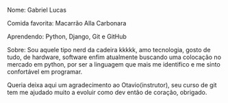 Nome: Gabriel Lucas

Comida favorita: Macarrão Alla Carbonara

Aprendendo: Python, Django, Git e GitHub

Sobre: Sou aquele tipo nerd da cadeira kkkkk, amo tecnologia, gosto de tudo, de hardware, software enfim
atualmente buscando uma colocação no mercado em python, por ser a linguagem que mais me identifico e me 
sinto confortável em programar.

Queria deixa aqui um agradecimento ao Otavio(instrutor), seu curso de git tem me ajudado muito a evoluir como dev
então de coração, obrigado.